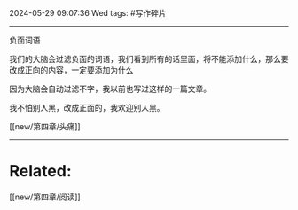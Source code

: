 2024-05-29 09:07:36 Wed 
tags:  #写作碎片

----
负面词语

我们的大脑会过滤负面的词语，我们看到所有的话里面，将不能添加什么，那么要改成正向的内容，一定要添加为什么

因为大脑会自动过滤不字，我以前也写过这样的一篇文章。


我不怕别人黑，改成正面的，我欢迎别人黑。


[[new/第四章/头痛]]

---
# Related:
[[new/第四章/阅读]]